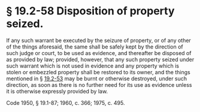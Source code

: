 # § 19.2-58 Disposition of property seized.

<p>If any such warrant be executed by the seizure of property, or of any other of the things aforesaid, the same shall be safely kept by the direction of such judge or court, to be used as evidence, and thereafter be disposed of as provided by law; provided, however, that any such property seized under such warrant which is not used in evidence and any property which is stolen or embezzled property shall be restored to its owner, and the things mentioned in § <a href='http://law.lis.virginia.gov/vacode/19.2-53/'>19.2-53</a> may be burnt or otherwise destroyed, under such direction, as soon as there is no further need for its use as evidence unless it is otherwise expressly provided by law.</p><p>Code 1950, § 19.1-87; 1960, c. 366; 1975, c. 495.</p>